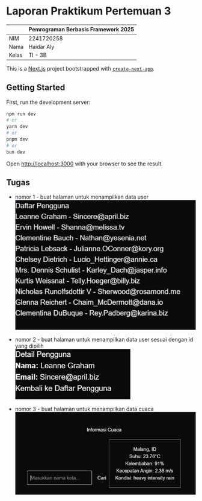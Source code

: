 # Laporan Praktikum Pertemuan 3

|  | Pemrograman Berbasis Framework 2025 |
|--|--|
| NIM |  2241720258|
| Nama |  Haidar Aly |
| Kelas | TI - 3B |

This is a [Next.js](https://nextjs.org) project bootstrapped with [`create-next-app`](https://nextjs.org/docs/pages/api-reference/create-next-app).

## Getting Started

First, run the development server:

```bash
npm run dev
# or
yarn dev
# or
pnpm dev
# or
bun dev
```

Open [http://localhost:3000](http://localhost:3000) with your browser to see the result.

## Tugas

- nomor 1 - buat halaman untuk menampilkan data user
  <br/>
  ![Gambar](/public/screenshots/1.png)

- nomor 2 - buat halaman untuk menampilkan data user sesuai dengan id yang dipilih
  <br/>
  ![Gambar](/public/screenshots/2.png)

- nomor 3 - buat halaman untuk menampilkan data cuaca
  <br/>
  ![Gambar](/public/screenshots/3.png)
